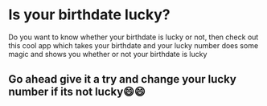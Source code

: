 # Is your birthdate lucky?

Do you want to know whether your birthdate is lucky or not, then check out this cool app which takes your birthdate and your lucky number does some magic and shows you whether or not your birthdate is lucky

## Go ahead give it a try and change your lucky number if its not lucky😄😄
